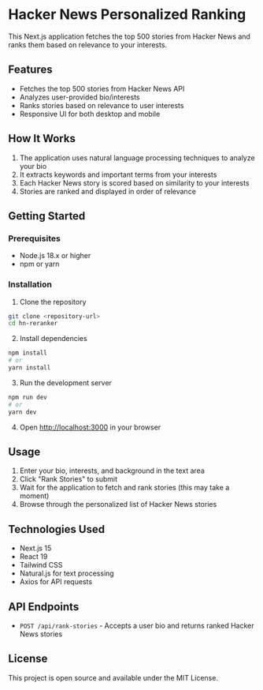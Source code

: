 # Hacker News Personalized Ranking

This Next.js application fetches the top 500 stories from Hacker News and ranks them based on relevance to your interests.

## Features

- Fetches the top 500 stories from Hacker News API
- Analyzes user-provided bio/interests
- Ranks stories based on relevance to user interests
- Responsive UI for both desktop and mobile

## How It Works

1. The application uses natural language processing techniques to analyze your bio
2. It extracts keywords and important terms from your interests
3. Each Hacker News story is scored based on similarity to your interests
4. Stories are ranked and displayed in order of relevance

## Getting Started

### Prerequisites

- Node.js 18.x or higher
- npm or yarn

### Installation

1. Clone the repository
```bash
git clone <repository-url>
cd hn-reranker
```

2. Install dependencies
```bash
npm install
# or
yarn install
```

3. Run the development server
```bash
npm run dev
# or
yarn dev
```

4. Open [http://localhost:3000](http://localhost:3000) in your browser

## Usage

1. Enter your bio, interests, and background in the text area
2. Click "Rank Stories" to submit
3. Wait for the application to fetch and rank stories (this may take a moment)
4. Browse through the personalized list of Hacker News stories

## Technologies Used

- Next.js 15
- React 19
- Tailwind CSS
- Natural.js for text processing
- Axios for API requests

## API Endpoints

- `POST /api/rank-stories` - Accepts a user bio and returns ranked Hacker News stories

## License

This project is open source and available under the MIT License.

